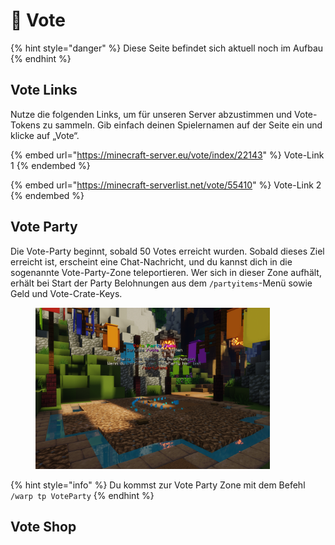 # 💎 Vote

{% hint style="danger" %}
Diese Seite befindet sich aktuell noch im Aufbau&#x20;
{% endhint %}

## Vote Links

Nutze die folgenden Links, um für unseren Server abzustimmen und Vote-Tokens zu sammeln. Gib einfach deinen Spielernamen auf der Seite ein und klicke auf „Vote“.

{% embed url="https://minecraft-server.eu/vote/index/22143" %}
Vote-Link 1
{% endembed %}

{% embed url="https://minecraft-serverlist.net/vote/55410" %}
Vote-Link 2
{% endembed %}

## Vote Party

Die Vote-Party beginnt, sobald 50 Votes erreicht wurden. Sobald dieses Ziel erreicht ist, erscheint eine Chat-Nachricht, und du kannst dich in die sogenannte Vote-Party-Zone teleportieren. Wer sich in dieser Zone aufhält, erhält bei Start der Party Belohnungen aus dem `/partyitems`-Menü sowie Geld und Vote-Crate-Keys.

<figure><img src="../.gitbook/assets/image.png" alt="" width="375"><figcaption></figcaption></figure>

{% hint style="info" %}
Du kommst zur Vote Party Zone mit dem Befehl `/warp tp VoteParty`
{% endhint %}

## Vote Shop
